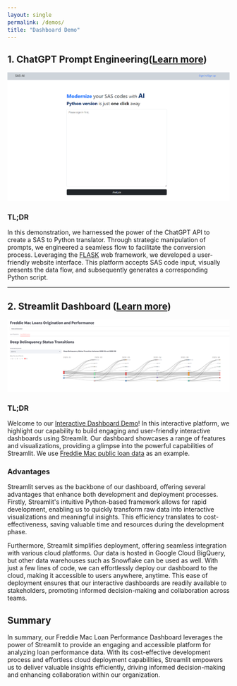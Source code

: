 ```yaml
---
layout: single
permalink: /demos/
title: "Dashboard Demo"
---
```


## 1. ChatGPT Prompt Engineering([Learn more](https://modeladvantage.pythonanywhere.com/))
![SAS-Python-ChatGPT][prompt_engineering]

### TL;DR
In this demonstration, we harnessed the power of the ChatGPT API to create a SAS to Python translator. Through strategic manipulation of prompts, we engineered a seamless flow to facilitate the conversion process. Leveraging the [FLASK](https://flask.palletsprojects.com/) web framework, we developed a user-friendly website interface. This platform accepts SAS code input, visually presents the data flow, and subsequently generates a corresponding Python script.

---

## 2. Streamlit Dashboard ([Learn more](https://loan-performance-modeladvantage.streamlit.app/))
![Dashboard Demo][dashboard_screenshot]
### TL;DR
Welcome to our [Interactive Dashboard Demo](https://loan-performance-modeladvantage.streamlit.app/)! In this interactive platform, we highlight our capability to build engaging and user-friendly interactive dashboards using Streamlit. Our dashboard showcases a range of features and visualizations, providing a glimpse into the powerful capabilities of Streamlit. We use [Freddie Mac public loan data](https://www.freddiemac.com/research/datasets/sf-loanlevel-dataset) as an example.

### Advantages
Streamlit serves as the backbone of our dashboard, offering several advantages that enhance both development and deployment processes. Firstly, Streamlit's intuitive Python-based framework allows for rapid development, enabling us to quickly transform raw data into interactive visualizations and meaningful insights. This efficiency translates to cost-effectiveness, saving valuable time and resources during the development phase.

Furthermore, Streamlit simplifies deployment, offering seamless integration with various cloud platforms. Our data is hosted in Google Cloud BigQuery, but other data warehouses such as Snowflake can be used as well. With just a few lines of code, we can effortlessly deploy our dashboard to the cloud, making it accessible to users anywhere, anytime. This ease of deployment ensures that our interactive dashboards are readily available to stakeholders, promoting informed decision-making and collaboration across teams.

## Summary
In summary, our Freddie Mac Loan Performance Dashboard leverages the power of Streamlit to provide an engaging and accessible platform for analyzing loan performance data. With its cost-effective development process and effortless cloud deployment capabilities, Streamlit empowers us to deliver valuable insights efficiently, driving informed decision-making and enhancing collaboration within our organization.

[dashboard_screenshot]: ../assets/images/dashboard_screenshot.png
[prompt_engineering]: ../assets/images/sas_python_screenshot.png